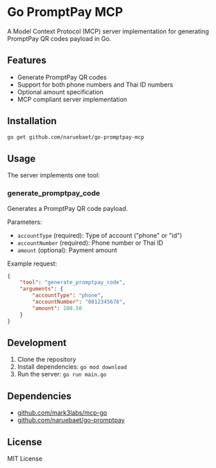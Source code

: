 # Go PromptPay MCP

A Model Context Protocol (MCP) server implementation for generating PromptPay QR codes payload in Go.

## Features

- Generate PromptPay QR codes
- Support for both phone numbers and Thai ID numbers
- Optional amount specification
- MCP compliant server implementation

## Installation

```bash
go get github.com/naruebaet/go-promptpay-mcp
```

## Usage

The server implements one tool:

### generate_promptpay_code

Generates a PromptPay QR code payload.

Parameters:
- `accountType` (required): Type of account ("phone" or "id")
- `accountNumber` (required): Phone number or Thai ID
- `amount` (optional): Payment amount

Example request:
```json
{
    "tool": "generate_promptpay_code",
    "arguments": {
        "accountType": "phone",
        "accountNumber": "0812345678",
        "amount": 100.50
    }
}
```

## Development

1. Clone the repository
2. Install dependencies: `go mod download`
3. Run the server: `go run main.go`

## Dependencies

- [github.com/mark3labs/mcp-go](https://github.com/mark3labs/mcp-go)
- [github.com/naruebaet/go-promptpay](https://github.com/naruebaet/go-promptpay)

## License

MIT License
